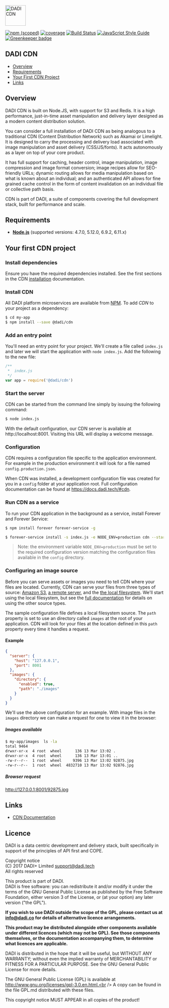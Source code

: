 <img src="https://dadi.tech/assets/products/dadi-cdn-full.png" alt="DADI CDN" height="65"/>

[![npm (scoped)](https://img.shields.io/npm/v/@dadi/cdn.svg?maxAge=10800&style=flat-square)](https://www.npmjs.com/package/@dadi/cdn)
[![coverage](https://img.shields.io/badge/coverage-76%25-yellow.svg?style=flat)](https://github.com/dadi/cdn)
[![Build Status](https://travis-ci.org/dadi/cdn.svg?branch=master)](https://travis-ci.org/dadi/cdn)
[![JavaScript Style Guide](https://img.shields.io/badge/code%20style-standard-brightgreen.svg?style=flat-square)](http://standardjs.com/)
[![Greenkeeper badge](https://badges.greenkeeper.io/dadi/cdn.svg)](https://greenkeeper.io/)


## DADI CDN



* [Overview](#overview)
* [Requirements](#requirements)
* [Your First CDN Project](#your-first-cdn-project)
* [Links](#links)

## Overview

DADI CDN is built on Node.JS, with support for S3 and Redis. It is a high performance, just-in-time asset manipulation and delivery layer designed as a modern content distribution solution.

You can consider a full installation of DADI CDN as being analogous to a traditional CDN (Content Distribution Network) such as Akamai or Limelight. It is designed to carry the processing and delivery load associated with image manipulation and asset delivery (CSS/JS/fonts). It acts autonomously as a layer on top of your core product.

It has full support for caching, header control, image manipulation, image compression and image format conversion; image recipes allow for SEO-friendly URLs; dynamic routing allows for media manipulation based on what is known about an individual; and an authenticated API allows for fine grained cache control in the form of content invalidation on an individual file or collective path basis.

CDN is part of DADI, a suite of components covering the full development stack, built for performance and scale.

## Requirements

* **[Node.js](https://www.nodejs.org/)** (supported versions: 4.7.0, 5.12.0, 6.9.2, 6.11.x)

## Your first CDN project

### Install dependencies

Ensure you have the required dependencies installed. See the first sections in the CDN  [installation](https://docs.dadi.tech/#cdn) documentation.

### Install CDN

All DADI platform microservices are available from [NPM](https://www.npmjs.com/). To add *CDN* to your project as a dependency:

```bash
$ cd my-app
$ npm install --save @dadi/cdn
```

### Add an entry point

You'll need an entry point for your project. We'll create a file called `index.js` and later we will start the application with `node index.js`. Add the following to the new file:

```js
/**
 *  index.js
 */
var app = require('@dadi/cdn')
```

### Start the server

CDN can be started from the command line simply by issuing the following command:

```bash
$ node index.js
```

With the default configuration, our CDN server is available at http://localhost:8001. Visiting this URL will display a welcome message.

### Configuration

CDN requires a configuration file specific to the application environment. For example in the production environment it will look for a file named `config.production.json`.

When CDN was installed, a development configuration file was created for you in a `config` folder at your application root. Full configuration documentation can be found at https://docs.dadi.tech/#cdn.


### Run CDN as a service
To run your CDN application in the background as a service, install Forever and Forever Service:

```bash
$ npm install forever forever-service -g

$ forever-service install -s index.js -e NODE_ENV=production cdn --start
```

> Note: the environment variable `NODE_ENV=production` must be set to the required configuration version matching the configuration files available in the `config` directory.

### Configuring an image source

Before you can serve assets or images you need to tell CDN where your files are located. Currently, CDN can serve your files from three types of source: [Amazon S3](https://docs.dadi.tech/#cdn/amazon-s3), [a remote server](https://docs.dadi.tech/#cdn/remote-server), and the [the local filesystem](https://docs.dadi.tech/#cdn/local-filesystem). We'll start using the local filesystem, but see the [full documentation](https://docs.dadi.tech/#cdn/defining-sources) for details on using the other source types.

The sample configuration file defines a local filesystem source. The `path` property is set to use an directory called `images` at the root of your application. CDN will look for your files at the location defined in this `path` property every time it handles a request.

#### Example

```json
{
  "server": {
    "host": "127.0.0.1",
    "port": 8001
  },
  "images": {
    "directory": {
      "enabled": true,
      "path": "./images"
    }
  }
}
```

We'll use the above configuration for an example. With image files in the `images` directory  we can make a request for one to view it in the browser:

##### Images available

```bash
$ my-app/images  ls -la
total 9464
drwxr-xr-x  4 root  wheel      136 13 Mar 13:02 .
drwxr-xr-x  4 root  wheel      136 13 Mar 13:01 ..
-rw-r--r--  1 root  wheel     9396 13 Mar 13:02 92875.jpg
-rw-r--r--  1 root  wheel  4832710 13 Mar 13:02 92876.jpg
```  

##### Browser request

http://127.0.0.1:8001/92875.jpg

## Links
* [CDN Documentation](https://docs.dadi.tech/#cdn)

## Licence

DADI is a data centric development and delivery stack, built specifically in support of the principles of API first and COPE.

Copyright notice<br />
(C) 2017 DADI+ Limited <support@dadi.tech><br />
All rights reserved

This product is part of DADI.<br />
DADI is free software: you can redistribute it and/or modify
it under the terms of the GNU General Public License as published by
the Free Software Foundation, either version 3 of the License, or
(at your option) any later version ("the GPL").

**If you wish to use DADI outside the scope of the GPL, please
contact us at info@dadi.co for details of alternative licence
arrangements.**

**This product may be distributed alongside other components
available under different licences (which may not be GPL). See
those components themselves, or the documentation accompanying
them, to determine what licences are applicable.**

DADI is distributed in the hope that it will be useful,
but WITHOUT ANY WARRANTY; without even the implied warranty of
MERCHANTABILITY or FITNESS FOR A PARTICULAR PURPOSE.  See the
GNU General Public License for more details.

The GNU General Public License (GPL) is available at
http://www.gnu.org/licenses/gpl-3.0.en.html.<br />
A copy can be found in the file GPL.md distributed with
these files.

This copyright notice MUST APPEAR in all copies of the product!
